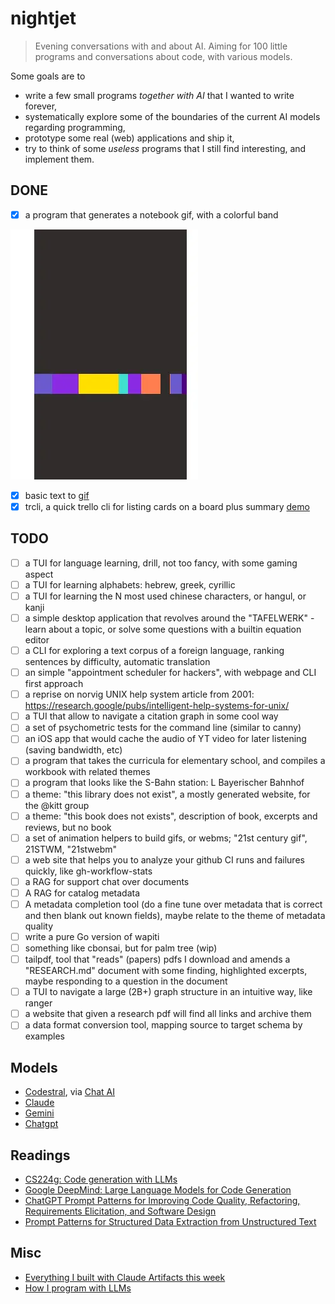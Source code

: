 # nightjet

> Evening conversations with and about AI. Aiming for 100 little programs and
> conversations about code, with various models.

Some goals are to

* write a few small programs *together with AI* that I wanted to write forever,
* systematically explore some of the boundaries of the current AI models regarding programming,
* prototype some real (web) applications and ship it,
* try to think of some *useless* programs that I still find interesting, and implement them.

## DONE

* [x] a program that generates a notebook gif, with a colorful band

![Notebook with random colors](x/nb/notebook.webp)

* [x] basic text to [gif](x/textgif1/output.gif)
* [x] trcli, a quick trello cli for listing cards on a board plus summary [demo](x/trcli/trcli-demo.gif)

## TODO

* [ ] a TUI for language learning, drill, not too fancy, with some gaming aspect
* [ ] a TUI for learning alphabets: hebrew, greek, cyrillic
* [ ] a TUI for learning the N most used chinese characters, or hangul, or kanji
* [ ] a simple desktop application that revolves around the "TAFELWERK" - learn about a topic, or solve some questions with a builtin equation editor
* [ ] a CLI for exploring a text corpus of a foreign language, ranking sentences by difficulty, automatic translation
* [ ] an simple "appointment scheduler for hackers", with webpage and CLI first approach
* [ ] a reprise on norvig UNIX help system article from 2001: https://research.google/pubs/intelligent-help-systems-for-unix/
* [ ] a TUI that allow to navigate a citation graph in some cool way
* [ ] a set of psychometric tests for the command line (similar to canny)
* [ ] an iOS app that would cache the audio of YT video for later listening (saving bandwidth, etc)
* [ ] a program that takes the curricula for elementary school, and compiles a workbook with related themes
* [ ] a program that looks like the S-Bahn station: L Bayerischer Bahnhof
* [ ] a theme: "this library does not exist", a mostly generated website, for the @kitt group
* [ ] a theme: "this book does not exists", description of book, excerpts and reviews, but no book
* [ ] a set of animation helpers to build gifs, or webms; "21st century gif", 21STWM, "21stwebm"
* [ ] a web site that helps you to analyze your github CI runs and failures quickly, like gh-workflow-stats
* [ ] a RAG for support chat over documents
* [ ] A RAG for catalog metadata
* [ ] A metadata completion tool (do a fine tune over metadata that is correct and then blank out known fields), maybe relate to the theme of metadata quality
* [ ] write a pure Go version of wapiti
* [ ] something like cbonsai, but for palm tree (wip)
* [ ] tailpdf, tool that "reads" (papers) pdfs I download and amends a "RESEARCH.md" document with some finding, highlighted excerpts, maybe responding to a question in the document
* [ ] a TUI to navigate a large (2B+) graph structure in an intuitive way, like ranger
* [ ] a website that given a research pdf will find all links and archive them
* [ ] a data format conversion tool, mapping source to target schema by examples

## Models

* [Codestral](https://ollama.com/library/codestral:22b), via [Chat AI](https://arxiv.org/abs/2407.00110)
* [Claude](https://en.wikipedia.org/wiki/Claude_(language_model))
* [Gemini](https://gemini.google.com)
* [Chatgpt](https://chatgpt.com)

## Readings

* [CS224g: Code generation with LLMs](https://web.stanford.edu/class/cs224g/slides/Code%20Generation%20with%20LLMs.pdf)
* [Google DeepMind: Large Language Models for Code Generation](https://rdi.berkeley.edu/responsible-genai/assets/LLM_codegen_lecture.pdf)
* [ChatGPT Prompt Patterns for Improving Code Quality, Refactoring, Requirements Elicitation, and Software Design](https://www.dre.vanderbilt.edu/~schmidt/PDF/prompt-patterns-book-chapter.pdf)
* [Prompt Patterns for Structured Data Extraction from Unstructured Text](https://www.dre.vanderbilt.edu/~schmidt/PDF/Prompt_Patterns_for_Structured_Data_Extraction_from_Unstructured_Text.pdf)

## Misc

* [Everything I built with Claude Artifacts this week](https://simonwillison.net/2024/Oct/21/claude-artifacts/)
* [How I program with LLMs](https://crawshaw.io/blog/programming-with-llms)


